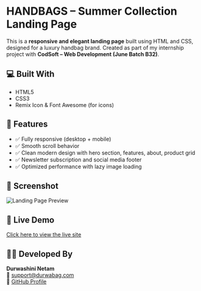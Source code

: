# HANDBAGS – Summer Collection Landing Page

This is a **responsive and elegant landing page** built using HTML and CSS, designed for a luxury handbag brand. Created as part of my internship project with **CodSoft – Web Development (June Batch B32)**.

## 💻 Built With

- HTML5  
- CSS3  
- Remix Icon & Font Awesome (for icons)  

## 🌟 Features

- ✅ Fully responsive (desktop + mobile)
- ✅ Smooth scroll behavior
- ✅ Clean modern design with hero section, features, about, product grid
- ✅ Newsletter subscription and social media footer
- ✅ Optimized performance with lazy image loading

## 📸 Screenshot

![Landing Page Preview](./Screenshot%20(141))

## 🔗 Live Demo  
[Click here to view the live site](https://durwashini-netam.github.io/CODSOFT/)



## 🧑‍💻 Developed By

**Durwashini Netam**  
📧 support@durwabag.com  
🔗 [GitHub Profile](https://github.com/Durwashini-Netam)

